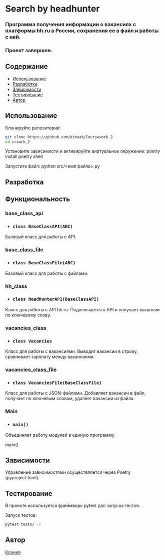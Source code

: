 # Search by headhunter

### Программа получения информации о вакансиях с платформы hh.ru в России, сохранения ее в файл и работы с ней. 

### Проект завершен.

## Содержание 

- [Использование](#использование)
- [Разработка](#разработка)
- [Зависимости](#зависимости)
- [Тестирование](#тестирование)
- [Автор](#автор)


## Использование
Клонируйте репозиторий: 
```bash
git clone https://github.com/kshaab/Coursework_2
cd crswrk_2
```
Установите зависимости и активируйте виртуальное окружение: 
poetry install
poetry shell

Запустите файл: 
python src/<имя файла>.py


## Разработка

## Функциональность 

### base_class_api
- ### `class BaseClassAPI(ABC)` 
Базовый класс для работы с API.

### base_class_file
- ### `class BaseClassFile(ABC)`
Базовый класс для работы с файлами.

### hh_class
- ### `class HeadHunterAPI(BaseClassAPI)` 
Класс для работы с API hh.ru. Подключается к API и получает вакансии по ключевому слову.

### vacancies_class
- ### `class Vacancies`
Класс для работы с вакансиями. Выводит вакансии в строку, сравнивает зарплату между вакансиями.

### vacancies_class_file
- ### `class VacanciesFile(BaseClassFile)`
Класс для работы с JSON-файлами. Добавляет вакансии в файл, получает по ключевым словам, удаляет вакансии из файла.

### Main
- ### `main()`
Объединяет работу модулей в единую программу.

main()

## Зависимости
Управление зависимостями осуществляется через Poetry (pyproject.toml).


## Тестирование
В проекте используется фреймворк pytest для запуска тестов.

Запуск тестов:
```bash
pytest tests/ -v
```

## Автор
[Ксения](https://github.com/kshaab)